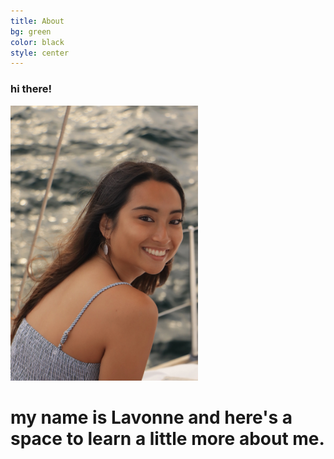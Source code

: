 ```yaml
---
title: About
bg: green
color: black
style: center
---
```


### hi there!

<img src="img/lavonne.JPG" alt="A photo of Lavonne" width="300">

# my name is Lavonne and here's a space to learn a little more about me.
